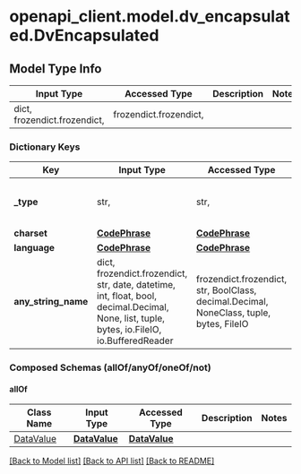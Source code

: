 # openapi_client.model.dv_encapsulated.DvEncapsulated

## Model Type Info
Input Type | Accessed Type | Description | Notes
------------ | ------------- | ------------- | -------------
dict, frozendict.frozendict,  | frozendict.frozendict,  |  | 

### Dictionary Keys
Key | Input Type | Accessed Type | Description | Notes
------------ | ------------- | ------------- | ------------- | -------------
**_type** | str,  | str,  |  | if omitted the server will use the default value of "DV_ENCAPSULATED"
**charset** | [**CodePhrase**](CodePhrase.md) | [**CodePhrase**](CodePhrase.md) |  | [optional] 
**language** | [**CodePhrase**](CodePhrase.md) | [**CodePhrase**](CodePhrase.md) |  | [optional] 
**any_string_name** | dict, frozendict.frozendict, str, date, datetime, int, float, bool, decimal.Decimal, None, list, tuple, bytes, io.FileIO, io.BufferedReader | frozendict.frozendict, str, BoolClass, decimal.Decimal, NoneClass, tuple, bytes, FileIO | any string name can be used but the value must be the correct type | [optional]

### Composed Schemas (allOf/anyOf/oneOf/not)
#### allOf
Class Name | Input Type | Accessed Type | Description | Notes
------------- | ------------- | ------------- | ------------- | -------------
[DataValue](DataValue.md) | [**DataValue**](DataValue.md) | [**DataValue**](DataValue.md) |  | 

[[Back to Model list]](../../README.md#documentation-for-models) [[Back to API list]](../../README.md#documentation-for-api-endpoints) [[Back to README]](../../README.md)

